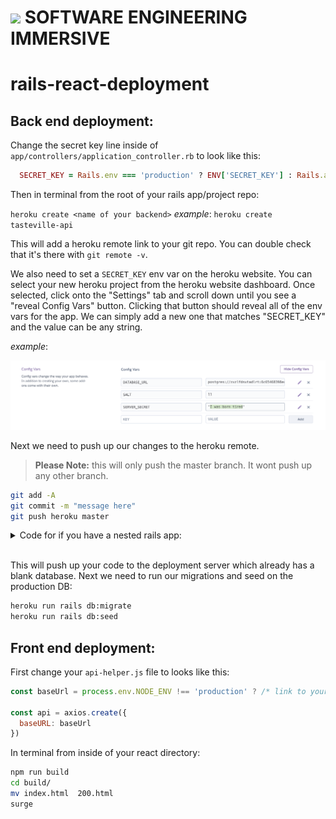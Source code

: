 # ![](https://ga-dash.s3.amazonaws.com/production/assets/logo-9f88ae6c9c3871690e33280fcf557f33.png) SOFTWARE ENGINEERING IMMERSIVE

# rails-react-deployment

## Back end deployment:

Change the secret key line inside of `app/controllers/application_controller.rb` to look like this:

```ruby
  SECRET_KEY = Rails.env === 'production' ? ENV['SECRET_KEY'] : Rails.application.secrets.secret_key_base.to_s
```

Then in terminal from the root of your rails app/project repo:

`heroku create <name of your backend>`
*example*:
`heroku create tasteville-api`

This will add a heroku remote link to your git repo. You can double check that it's there with `git remote -v`.

We also need to set a `SECRET_KEY` env var on the heroku website. You can select your new heroku project from the heroku website dashboard. Once selected, click onto the "Settings" tab and scroll down until you see a "reveal Config Vars" button. Clicking that button should reveal all of the env vars for the app. We can simply add a new one that matches "SECRET_KEY" and the value can be any string.

*example*:

![](./heroku_env_vars.png)

Next we need to push up our changes to the heroku remote.
> **Please Note:** this will only push the master branch. It wont push up any other branch.

```bash
git add -A
git commit -m "message here"
git push heroku master
```

<details>
<summary>Code for if you have a nested rails app:</summary>

<hr />

Instead of `git push heroku master` run this line:

```bash
git subtree push --prefix=my/folder heroku master
```
*example*:
```bash
git subtree push --prefix=./school-app heroku master
```
<hr />

</details>
<br />

This will push up your code to the deployment server which already has a blank database. Next we need to run our migrations and seed on the production DB:

```bash
heroku run rails db:migrate
heroku run rails db:seed
```

## Front end deployment:

First change your `api-helper.js` file to looks like this:

```js
const baseUrl = process.env.NODE_ENV !== 'production' ? /* link to your heroku app. Example:*/'https://school-app-test.herokuapp.com/' : 'http://localhost:3000' 

const api = axios.create({
  baseURL: baseUrl
})
```


In terminal from inside of your react directory:

```bash
npm run build
cd build/
mv index.html  200.html
surge
```
